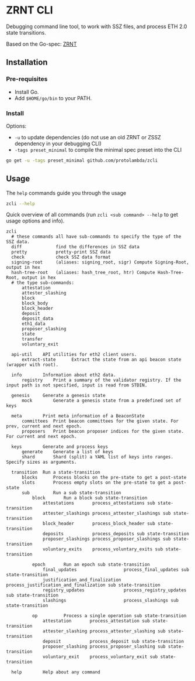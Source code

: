 # ZRNT CLI

Debugging command line tool, to work with SSZ files, and process ETH 2.0 state transitions.

Based on the Go-spec: [ZRNT](https://github.com/protolambda/zrnt)

## Installation

### Pre-requisites

- Install Go.
- Add `$HOME/go/bin` to your PATH.

### Install

Options:
 
- `-u` to update dependencies (do not use an old ZRNT or ZSSZ dependency in your debugging CLI)
- `-tags preset_minimal` to compile the minimal spec preset into the CLI

```bash
go get -u -tags preset_minimal github.com/protolambda/zcli
```

## Usage

The `help` commands guide you through the usage

```bash
zcli --help
```

Quick overview of all commands (run `zcli <sub command> --help` to get usage options and info).

```text
zcli
  # these commands all have sub-commands to specify the type of the SSZ data.
  diff             find the differences in SSZ data
  pretty           pretty-print SSZ data
  check            check SSZ data format
  signing-root     (aliases: signing_root, sigr) Compute Signing-Root, output in hex
  hash-tree-root   (aliases: hash_tree_root, htr) Compute Hash-Tree-Root, output in hex
  # the type sub-commands:
      attestation
      attester_slashing
      block
      block_body
      block_header
      deposit
      deposit_data
      eth1_data
      proposer_slashing
      state
      transfer
      voluntary_exit

  api-util    API utilities for eth2 client users.
      extract-state      Extract the state from an api beacon state (wrapper with root).

  info        Information about eth2 data.
      registry    Print a summary of the validator registry. If the input path is not specified, input is read from STDIN.

  genesis     Generate a genesis state
      mock        Generate a genesis state from a predefined set of keys

  meta        Print meta information of a BeaconState
      committees  Print beacon committees for the given state. For prev, current and next epoch.
      proposers   Print beacon proposer indices for the given state. For current and next epoch.

  keys        Generate and process keys
      generate    Generate a list of keys
      shard       Shard (split) a YAML list of keys into ranges. Specify sizes as arguments.

  transition  Run a state-transition
      blocks      Process blocks on the pre-state to get a post-state
      slots       Process empty slots on the pre-state to get a post-state
      sub         Run a sub state-transition
          block       Run a block sub state-transition
              attestations       process_attestations sub state-transition
              attester_slashings process_attester_slashings sub state-transition
              block_header       process_block_header sub state-transition
              deposits           process_deposits sub state-transition
              proposer_slashings process_proposer_slashings sub state-transition
              voluntary_exits    process_voluntary_exits sub state-transition

          epoch       Run an epoch sub state-transition
              final_updates                  process_final_updates sub state-transition
              justification_and_finalization process_justification_and_finalization sub state-transition
              registry_updates               process_registry_updates sub state-transition
              slashings                      process_slashings sub state-transition

          op          Process a single operation sub state-transition
              attestation       process_attestation sub state-transition
              attester_slashing process_attester_slashing sub state-transition
              deposit           process_deposit sub state-transition
              proposer_slashing process_proposer_slashing sub state-transition
              voluntary_exit    process_voluntary_exit sub state-transition

  help        Help about any command
```
